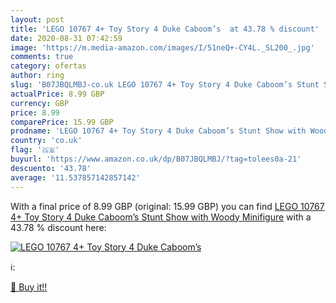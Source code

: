 ```yaml
---
layout: post
title: 'LEGO 10767 4+ Toy Story 4 Duke Caboom’s  at 43.78 % discount'
date: 2020-08-31 07:42:59
image: 'https://m.media-amazon.com/images/I/51neQ+-CY4L._SL200_.jpg'
comments: true
category: ofertas
author: ring
slug: 'B07JBQLMBJ-co.uk LEGO 10767 4+ Toy Story 4 Duke Caboom’s Stunt Show with Woody Minifigure'
actualPrice: 8.99 GBP
currency: GBP
price: 8.99
comparePrice: 15.99 GBP
prodname: 'LEGO 10767 4+ Toy Story 4 Duke Caboom’s Stunt Show with Woody Minifigure'
country: 'co.uk'
flag: '🇬🇧'
buyurl: 'https://www.amazon.co.uk/dp/B07JBQLMBJ/?tag=tolees0a-21'
descuento: '43.78'
average: '11.537857142857142'
---
```


With a final price of 8.99 GBP (original: 15.99 GBP) you can find [LEGO 10767 4+ Toy Story 4 Duke Caboom’s Stunt Show with Woody Minifigure](https://www.amazon.co.uk/dp/B07JBQLMBJ/?tag=tolees0a-21) with a  43.78 % discount here:

[![LEGO 10767 4+ Toy Story 4 Duke Caboom’s ](https://m.media-amazon.com/images/I/51neQ+-CY4L._SL200_.jpg)](https://www.amazon.co.uk/dp/B07JBQLMBJ/?tag=tolees0a-21)

ℹ️:


[🛒 Buy it!!](https://www.amazon.co.uk/dp/B07JBQLMBJ/?tag=tolees0a-21)
